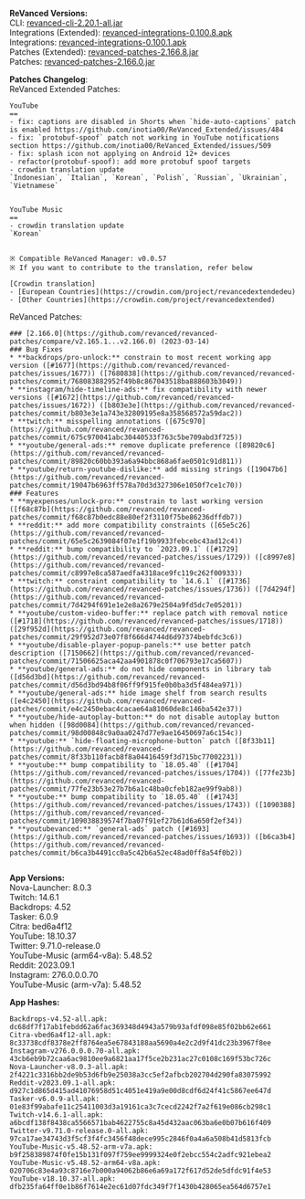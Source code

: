 **ReVanced Versions:**  
CLI: [revanced-cli-2.20.1-all.jar](https://github.com/revanced/revanced-cli/releases/tag/v2.20.1)  
Integrations (Extended): [revanced-integrations-0.100.8.apk](https://github.com/inotia00/revanced-integrations/releases/tag/v0.100.8)  
Integrations: [revanced-integrations-0.100.1.apk](https://github.com/revanced/revanced-integrations/releases/tag/v0.100.1)  
Patches (Extended): [revanced-patches-2.166.8.jar](https://github.com/inotia00/revanced-patches/releases/tag/v2.166.8)  
Patches: [revanced-patches-2.166.0.jar](https://github.com/revanced/revanced-patches/releases/tag/v2.166.0)  

**Patches Changelog**:   
ReVanced Extended Patches:  

```  
YouTube
==
- fix: captions are disabled in Shorts when `hide-auto-captions` patch is enabled https://github.com/inotia00/ReVanced_Extended/issues/484
- fix: `protobuf-spoof` patch not working in YouTube notifications section https://github.com/inotia00/ReVanced_Extended/issues/509
- fix: splash icon not applying on Android 12+ devices
- refactor(protobuf-spoof): add more protobuf spoof targets
- crowdin translation update
`Indonesian`, `Italian`, `Korean`, `Polish`, `Russian`, `Ukrainian`, `Vietnamese`


YouTube Music
==
- crowdin translation update
`Korean`


※ Compatible ReVanced Manager: v0.0.57
※ If you want to contribute to the translation, refer below

[Crowdin translation]
- [European Countries](https://crowdin.com/project/revancedextendedeu)
- [Other Countries](https://crowdin.com/project/revancedextended)  
```
  
ReVanced Patches:   

```  
### [2.166.0](https://github.com/revanced/revanced-patches/compare/v2.165.1...v2.166.0) (2023-03-14)
### Bug Fixes
* **backdrops/pro-unlock:** constrain to most recent working app version ([#1677](https://github.com/revanced/revanced-patches/issues/1677)) ([7680838](https://github.com/revanced/revanced-patches/commit/768083882952f49b8c867043518ba888603b3049))
* **instagram/hide-timeline-ads:** fix compatibility with newer versions ([#1672](https://github.com/revanced/revanced-patches/issues/1672)) ([b803e3e](https://github.com/revanced/revanced-patches/commit/b803e3e1a743e32809195e8a358568572a59dac2))
* **twitch:** misspelling annotations ([675c970](https://github.com/revanced/revanced-patches/commit/675c970041abc30440533f763c5be709abd3f725))
* **youtube/general-ads:** remove duplicate preference ([89820c6](https://github.com/revanced/revanced-patches/commit/89820c60bb393a6a94bbc868a6fae0501c91d811))
* **youtube/return-youtube-dislike:** add missing strings ([19047b6](https://github.com/revanced/revanced-patches/commit/19047b6963ff578a70d3d327306e1050f7ce1c70))
### Features
* **myexpenses/unlock-pro:** constrain to last working version ([f68c87b](https://github.com/revanced/revanced-patches/commit/f68c87b0edc88e80ef2f3110f75be86236dffdb7))
* **reddit:** add more compatibility constraints ([65e5c26](https://github.com/revanced/revanced-patches/commit/65e5c2639084f07e1f19b9933febcebc43ad12c4))
* **reddit:** bump compatibility to `2023.09.1` ([#1729](https://github.com/revanced/revanced-patches/issues/1729)) ([c8997e8](https://github.com/revanced/revanced-patches/commit/c8997e8ca587aedfa4318ace9fc119c262f00933))
* **twitch:** constraint compatibility to `14.6.1` ([#1736](https://github.com/revanced/revanced-patches/issues/1736)) ([7d4294f](https://github.com/revanced/revanced-patches/commit/7d4294f691e1e2e8a2679e2504a9fd5dc7e05201))
* **youtube/custom-video-buffer:** replace patch with removal notice ([#1718](https://github.com/revanced/revanced-patches/issues/1718)) ([29f952d](https://github.com/revanced/revanced-patches/commit/29f952d73e07f8f666d4744d6d97374bebfdc3c6))
* **youtube/disable-player-popup-panels:** use better patch description ([7150662](https://github.com/revanced/revanced-patches/commit/71506625aca42aa4901878c0f706793e17ca5607))
* **youtube/general-ads:** do not hide components in library tab ([d56d3bd](https://github.com/revanced/revanced-patches/commit/d56d3bd94b8f06ff9f915fe0b0ba3d5f484ea971))
* **youtube/general-ads:** hide image shelf from search results ([e4c2450](https://github.com/revanced/revanced-patches/commit/e4c2450ebac4cacae64a81060de8c146ba542e37))
* **youtube/hide-autoplay-button:** do not disable autoplay button when hidden ([98d0084](https://github.com/revanced/revanced-patches/commit/98d00848c9a0aa0247d77e9ae16450697a6c154c))
* **youtube:** `hide-floating-microphone-button` patch ([8f33b11](https://github.com/revanced/revanced-patches/commit/8f33b110facb8f8a04416459f3d715bc77002231))
* **youtube:** bump compatibility to `18.05.40` ([#1704](https://github.com/revanced/revanced-patches/issues/1704)) ([77fe23b](https://github.com/revanced/revanced-patches/commit/77fe23b53e27b7b6a1c48ba0cfeb182ae99f9ab8))
* **youtube:** bump compatibility to `18.05.40` ([#1743](https://github.com/revanced/revanced-patches/issues/1743)) ([1090388](https://github.com/revanced/revanced-patches/commit/109038839574f7ba07f91ef27b61d6a650f2ef34))
* **youtubevanced:** `general-ads` patch ([#1693](https://github.com/revanced/revanced-patches/issues/1693)) ([b6ca3b4](https://github.com/revanced/revanced-patches/commit/b6ca3b4491cc0a5c42b6a52ec48ad0ff8a54f0b2))
  
```
  
**App Versions:**  
Nova-Launcher: 8.0.3  
Twitch: 14.6.1  
Backdrops: 4.52  
Tasker: 6.0.9  
Citra: bed6a4f12  
YouTube: 18.10.37  
Twitter: 9.71.0-release.0  
YouTube-Music (arm64-v8a): 5.48.52  
Reddit: 2023.09.1  
Instagram: 276.0.0.0.70  
YouTube-Music (arm-v7a): 5.48.52  

**App Hashes:**  
```  
Backdrops-v4.52-all.apk: dc68df7f17ab1febdd62a6fac369348d4943a579b93afdf098e85f02bb62e661  
Citra-vbed6a4f12-all.apk: 8c33738cdf8378e2ff8764ea5e67843188aa5690a4e2c2d9f41dc23b3967f8ee  
Instagram-v276.0.0.0.70-all.apk: 43cb6eb9b72caa6ac9810ee9a6821aa17f5ce2b231ac27c0108c169f53bc726c  
Nova-Launcher-v8.0.3-all.apk: 2f4221c3316bb2de9b53d6fb9e25038a3cc5ef2afbcb202704d290fa83075992  
Reddit-v2023.09.1-all.apk: d927c1d865d415ad41076958d51c4051e419a9e00d8cdf6d24f41c5867ee647d  
Tasker-v6.0.9-all.apk: 01e83f99abafe11c25411003d3a19161ca3c7cecd2242f7a2f619e086cb298c1  
Twitch-v14.6.1-all.apk: a6bcdf138f8438ca5566571bab4622755c8a45d432aac063ba6e0b07b616f409  
Twitter-v9.71.0-release.0-all.apk: 97ca17ae34743d3f5cf3f4fc3456f48dece995c2846f0a4a6a508b41d5813fcb  
YouTube-Music-v5.48.52-arm-v7a.apk: b9f258389874f0fe15b131f097f759ee9999324e0f2ebcc554c2adfc921ebea2  
YouTube-Music-v5.48.52-arm64-v8a.apk: 020706c83e4a93c8716e7b000a94062b86e6a69a172f617d52de5dfdc91f4e53  
YouTube-v18.10.37-all.apk: dfb235fa64ff0e1b86f7614e2ec61d07fdc349f7f1430b428065ea564d6757e1  
```  
